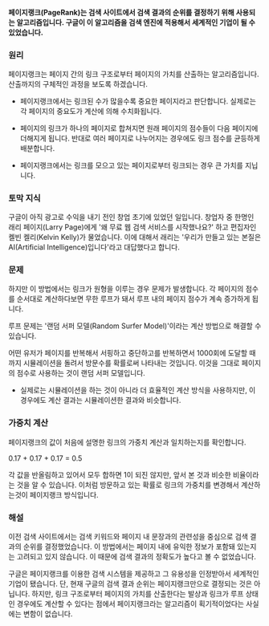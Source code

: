 #### 페이지랭크(PageRank)는 검색 사이트에서 검색 결과의 순위를 결정하기 위해 사용되는 알고리즘입니다. 구글이 이 알고리즘을 검색 엔진에 적용해서 세계적인 기업이 될 수 있었습니다.

### 원리

페이지랭크는 페이지 간의 링크 구조로부터 페이지의 가치를 산출하는 알고리즘입니다. 산출까지의 구체적인 과정을 보도록 하겠습니다.

- 페이지랭크에서는 링크된 수가 많을수록 중요한 페이지라고 판단합니다. 실제로는 각 페이지의 중요도가 계산에 의해 수치화됩니다.

- 페이지의 링크가 하나의 페이지로 합쳐지면 원래 페이지의 점수들이 다음 페이지에 더해지게 됩니다. 반대로 여러 페이지로 나누어지는 경우에도 링크 점수를 균등하게 배분합니다.

- 페이지랭크에서는 링크를 모으고 있는 페이지로부터 링크되는 경우 큰 가치를 지닙니다.

### 토막 지식

구글이 아직 광고로 수익을 내기 전인 창업 초기에 있었던 일입니다. 창업자 중 한명인 래리 페이지(Larry Page)에게 '왜 무료 웹 검색 서비스를 시작했나요?' 하고 편집자인 켈빈 켈리(Kelvin Kelly)가 물었습니다.
이에 대해서 래리는 '우리가 만들고 있는 본질은 AI(Artificial Intelligence)입니다'라고 대답했다고 합니다.

### 문제

하지만 이 방법에서는 링크가 원형을 이루는 경우 문제가 발생합니다. 각 페이지의 점수를 순서대로 계산하다보면 무한 루프가 돼서 루프 내의 페이지 점수가 계속 증가하게 됩니다.

루프 문제는 '랜덤 서퍼 모델(Random Surfer Model)'이라는 계산 방법으로 해결할 수 있습니다.

어떤 유저가 페이지를 반복해서 서핑하고 중단하고를 반복하면서 1000회에 도달할 때까지 시뮬레이션을 돌려서 방문수를 확률로써 나타내는 것입니다.
이것을 그대로 페이지의 점수로 사용하는 것이 랜덤 서퍼 모델입니다.

* 실제로는 시뮬레이션을 하는 것이 아니라 더 효율적인 계산 방식을 사용하지만, 이 경우에도 계산 결과는 시뮬레이션한 결과와 비슷합니다.
 
### 가중치 계산

페이지랭크의 값이 처음에 설명한 링크의 가중치 계산과 일치하는지를 확인합니다.

0.17 + 0.17 + 0.17 = 0.5

각 값을 반올림하고 있어서 모두 합하면 1이 되진 않지만, 앞서 본 것과 비슷한 비율이라는 것을 알 수 있습니다.
이처럼 방문하고 있는 확률로 링크의 가중치를 변경해서 계산하는것이 페이지랭크 방식입니다.

### 해설

이전 검색 사이트에서는 검색 키워드와 페이지 내 문장과의 관련성을 중심으로 검색 결과의 순위를 결정했었습니다. 이 방법에서는 페이지 내에 유익한 정보가 포함돼 있는지는 고려되고 있지 않습니다.
이 때문에 검색 결과의 정확도가 높다고 볼 수 없었습니다.

구글은 페이지랭크를 이용한 검색 시스템을 제공하고 그 유용성을 인정받아서 세계적인 기업이 됐습니다. 단, 현재 구글의 검색 결과 순위는 페이지랭크만으로 결정되는 것은 아닙니다.
하지만, 링크 구조로부터 페이지의 가치를 산출한다는 발상과 링크가 루프 상태인 경우에도 계산할 수 있다는 점에서 페이지랭크라는 알고리즘이 획기적이었다는 사실에는 변함이 없습니다.
